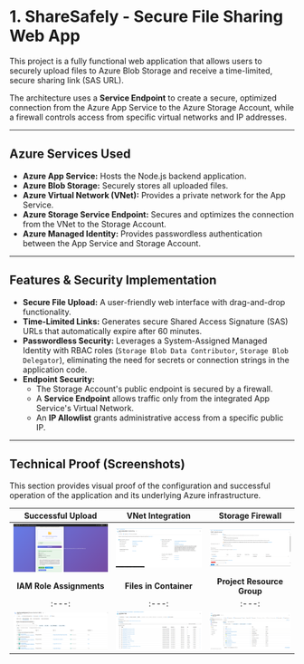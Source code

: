 # 1. ShareSafely - Secure File Sharing Web App

This project is a fully functional web application that allows users to securely upload files to Azure Blob Storage and receive a time-limited, secure sharing link (SAS URL).

The architecture uses a **Service Endpoint** to create a secure, optimized connection from the Azure App Service to the Azure Storage Account, while a firewall controls access from specific virtual networks and IP addresses.

---

## Azure Services Used

* **Azure App Service:** Hosts the Node.js backend application.
* **Azure Blob Storage:** Securely stores all uploaded files.
* **Azure Virtual Network (VNet):** Provides a private network for the App Service.
* **Azure Storage Service Endpoint:** Secures and optimizes the connection from the VNet to the Storage Account.
* **Azure Managed Identity:** Provides passwordless authentication between the App Service and Storage Account.

---

## Features & Security Implementation

* **Secure File Upload:** A user-friendly web interface with drag-and-drop functionality.
* **Time-Limited Links:** Generates secure Shared Access Signature (SAS) URLs that automatically expire after 60 minutes.
* **Passwordless Security:** Leverages a System-Assigned Managed Identity with RBAC roles (`Storage Blob Data Contributor`, `Storage Blob Delegator`), eliminating the need for secrets or connection strings in the application code.
* **Endpoint Security:**
    * The Storage Account's public endpoint is secured by a firewall.
    * A **Service Endpoint** allows traffic only from the integrated App Service's Virtual Network.
    * An **IP Allowlist** grants administrative access from a specific public IP.

---

## Technical Proof (Screenshots)

This section provides visual proof of the configuration and successful operation of the application and its underlying Azure infrastructure.

| Successful Upload | VNet Integration | Storage Firewall |
| :---: | :---: | :---: |
| ![WebApp Success](./docs/screenshot-webapp.png) | ![VNet Integration](./docs/vnet-integration.png) | ![Storage Firewall](./docs/storage-network-access.png) |
| **IAM Role Assignments** | **Files in Container** | **Project Resource Group** |
| :---: | :---: | :---: |
| ![IAM Roles](./docs/iam-roles.png) | ![Container Files](./docs/container-files.png) | ![Resource Group](./docs/rg-sharesafely.png) |